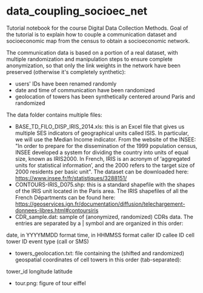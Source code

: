 # data_coupling_socioec_net
Tutorial notebook for the course Digital Data Collection Methods. Goal of the tutorial is to explain how to couple a communication dataset and socioeconomic map from the census to obtain a socioeconomic network.

The communication data is based on a portion of a real dataset, with multiple randomization and manipulation steps to ensure complete anonymization, so that only the link weights in the network have been preserved (otherwise it's completely synthetic): 
- users' IDs have been renamed randomly 
- date and time of communication have been randomized
- geolocation of towers has been synthetically centered around Paris and randomized

The data folder contains multiple files:

- BASE_TD_FILO_DISP_IRIS_2014.xls: this is an Excel file that gives us multiple SES indicators of geographical units called ISIS. In particular, we will use the Median Income indicator. From the website of the INSEE: "In order to prepare for the dissemination of the 1999 population census, INSEE developed a system for dividing the country into units of equal size, known as IRIS2000. In French, IRIS is an acronym of ‘aggregated units for statistical information’, and the 2000 refers to the target size of 2000 residents per basic unit". The dataset can be downloaded here: https://www.insee.fr/fr/statistiques/3288151/
- CONTOURS-IRIS_D075.shp: this is a standard shapefile with the shapes of the IRIS unit located in the Paris area. The IRIS shapefiles of all the French Départments can be found here: https://geoservices.ign.fr/documentation/diffusion/telechargement-donnees-libres.html#contoursiris
- CDR_sample.dat: sample of (anonymized, randomized) CDRs data. The entries are separated by a | symbol and are organized in this order:

date, in YYYYMMDD format
time, in HHMMSS format
caller ID
callee ID
cell tower ID
event type (call or SMS)

- towers_geolocation.txt: file containing the (shifted and randomized) geospatial coordinates of cell towers in this order (tab-separated):

tower_id  longitude latitude

- tour.png: figure of tour eiffel




